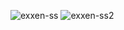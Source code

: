 ![exxen-ss](https://user-images.githubusercontent.com/128605311/232210648-40dff9e4-3608-42cf-9364-973c246fb6ca.png)
![exxen-ss2](https://user-images.githubusercontent.com/128605311/232210649-2e927383-d0d0-4f3c-9a4a-c49e90cb322d.png)
